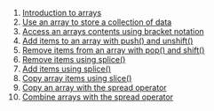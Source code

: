 1. [Introduction to arrays](https://github.com/DraciVik/freeCodeCamp-challenges/tree/master/Javascript-Algorithms-And-Data-Structures/Basic-Data-Structures/01-Introduction-to-Arrays)
2. [Use an array to store a collection of data](https://github.com/DraciVik/freeCodeCamp-challenges/tree/master/Javascript-Algorithms-And-Data-Structures/Basic-Data-Structures/02-Use-an-Array-to-Store-a-Collection-of-Data)
3. [Access an arrays contents using bracket notation](https://github.com/DraciVik/freeCodeCamp-challenges/tree/master/Javascript-Algorithms-And-Data-Structures/Basic-Data-Structures/03-Access-an-Arrays-Contents-Using-Bracket-Notation)
4. [Add items to an array with push() and unshift()](https://github.com/DraciVik/freeCodeCamp-challenges/tree/master/Javascript-Algorithms-And-Data-Structures/Basic-Data-Structures/04-Add-items-to-an-Array-with-push()-and-unshift())
5. [Remove items from an array with pop() and shift()](https://github.com/DraciVik/freeCodeCamp-challenges/tree/master/Javascript-Algorithms-And-Data-Structures/Basic-Data-Structures/05-Remove-Items-from-an-Array-with-pop()-and-shift())
6. [Remove items using splice()](https://github.com/DraciVik/freeCodeCamp-challenges/tree/master/Javascript-Algorithms-And-Data-Structures/Basic-Data-Structures/06-Remove-items-Using-splice())
7. [Add items using splice()](https://github.com/DraciVik/freeCodeCamp-challenges/tree/master/Javascript-Algorithms-And-Data-Structures/Basic-Data-Structures/07-Add-Items-Using-splice())
8. [Copy array items using slice()](https://github.com/DraciVik/freeCodeCamp-challenges/tree/master/Javascript-Algorithms-And-Data-Structures/Basic-Data-Structures/08-Copy-Array-Items-Using-slice())
9. [Copy an array with the spread operator](https://github.com/DraciVik/freeCodeCamp-challenges/tree/master/Javascript-Algorithms-And-Data-Structures/Basic-Data-Structures/09-Copy-an-Array-with-the-Spread-Operator)
10. [Combine arrays with the spread operator](https://github.com/DraciVik/freeCodeCamp-challenges/tree/master/Javascript-Algorithms-And-Data-Structures/Basic-Data-Structures/10-Combine-Arrays-with-the-Spread-Operator)
